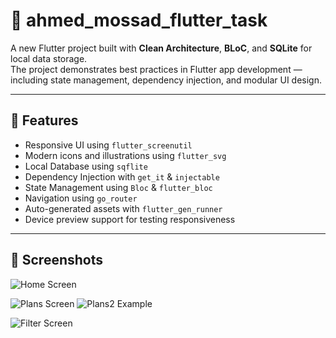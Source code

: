 # 🧩 ahmed_mossad_flutter_task

A new Flutter project built with **Clean Architecture**, **BLoC**, and **SQLite** for local data storage.  
The project demonstrates best practices in Flutter app development — including state management, dependency injection, and modular UI design.

---

## 🚀 Features

- Responsive UI using `flutter_screenutil`
- Modern icons and illustrations using `flutter_svg`
- Local Database using `sqflite`
- Dependency Injection with `get_it` & `injectable`
- State Management using `Bloc` & `flutter_bloc`
- Navigation using `go_router`
- Auto-generated assets with `flutter_gen_runner`
- Device preview support for testing responsiveness

---

## 📱 Screenshots


![Home Screen](screenshots/home.jpg)

![Plans Screen](screenshots/plan.jpg)
![Plans2 Example](screenshots/plan2.jpg)

![Filter Screen](screenshots/filter.jpg)
